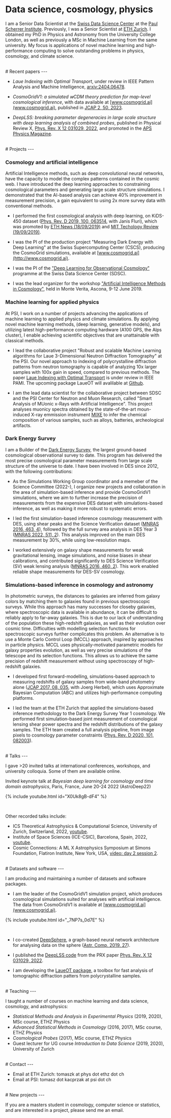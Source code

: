 # Data science, cosmology, physics


I am a Senior Data Scientist at the [Swiss Data Science Center](https://www.datascience.ch) at the [Paul Scherrer Institute](https://www.psi.ch). 
Previously, I was a Senior Scientist at [ETH Zurich](https://www.cosmology.ethz.ch).
I obtained my PhD in Physics and Astronomy from the University College London, as well as previously a MSc in Machine Learning from the same university.
My focus is applications of novel machine learning and high-performance computing to solve outstanding problems in physics, cosmology, and climate science.

<br>
# Recent papers
---

- *Laue Indexing with Optimal Transport*, under review in IEEE Pattern Analysis and Machine Intelligence, [arxiv:2404.06478](https://arxiv.org/abs/2404.06478]).

- *CosmoGridV1: a simulated 𝗐CDM theory prediction for map-level cosmological inference*, with data available at [www.cosmogrid.ai](www.cosmogrid.ai), published in [JCAP 2, 50, 2023](https://iopscience.iop.org/article/10.1088/1475-7516/2023/02/050).

- *DeepLSS: breaking parameter degeneracies in large scale structure with deep learning analysis of combined probes*, published in Physical Review X, [Phys. Rev. X 12 031029, 2022](https://journals.aps.org/prx/abstract/10.1103/PhysRevX.12.031029), and promoted in the [APS Physics Magazine](https://physics.aps.org/articles/v15/s111).


<br>
# Projects
---

###  Cosmology and artificial intelligence
Artificial Intelligence methods, such as deep convolutional neural networks, have the capacity to model the complex patterns contained in the cosmic web. I have introduced the deep learning approaches to constraining cosmological parameters and generating large scale structure simulations. I demonstrated that the AI-based analysis can achieve 40% improvement in measurement precision, a gain equivalent to using 2x more survey data with conventional methods.

- I performed the first cosmological analysis with deep learning, on KiDS-450 dataset ([Phys. Rev. D 2019, 100, 063514](https://journals.aps.org/prd/abstract/10.1103/PhysRevD.100.063514), with Janis Fluri), which was promoted by [ETH News (18/09/2019)](https://ethz.ch/en/news-and-events/eth-news/news/2019/09/artificial-intelligence-probes-dark-matter-in-the-universe.html) and [MIT Techology Review (19/09/2019)](https://www.technologyreview.com/2019/09/19/446/facial-recognition-algorithms-can-be-deployed-to-hunt-for-dark-matter/). 

- I was the PI of the production project "Measuring Dark Energy with Deep Learning" at the Swiss Supercomputing Center (CSCS), producing the CosmoGrid simulations, available at [www.cosmogrid.ai](http://www.cosmogrid.ai).

- I was the PI of the ["Deep Learning for Observational Cosmology"](https://datascience.ch/project/dloc/) programme at the Swiss Data Science Center (SDSC).

- I was the lead organizer for the workshop ["Artificial Intelligence Methods in Cosmology"](https://sites.google.com/site/aicosmo2019/), held in Monte Verita, Ascona, 9-12 June 2019.

### Machine learning for applied physics

At PSI, I work on a number of projects advancing the applications of machine learning to applied physics and climate simulations.
By applying novel machine learning methods, (deep learning, generative models), and utilizing latest high-performance computing hardware (A100 GPS, the Alps cluster), I enable achieving scientific objectives that are unattainable with classical methods.

- I lead the collaborative project "Robust and scalable Machine Learning algorithms for Laue 3-Dimensional Neutron Diffraction Tomography" at the PSI. Our novel approach to indexing of polycrystalline diffraction patterns from neutron tomography is capable of analyzing 10x larger samples with 100x gain in speed, compared to previous methods. The paper [Laue Indexing with Optimal Transport](https://arxiv.org/abs/2404.06478) is under review in IEEE PAMI. The upcoming package LaueOT will avalilable at [Github](https://github.com/LaueOT/laueotx).

- I am the lead data scientist for the collaborative project between SDSC and the PSI Center for Neutron and Muon Research, called "Smart Analysis of MUonic x-Rays with Artificial Intelligence". This project analyses muonicy spectra obtained by the state-of-the-art moun-induced X-ray emmission instrument [MIXE](https://www.psi.ch/en/smus/muon-induced-x-ray-emission-mixe-project) to infer the chemical composition of various samples, such as alloys, batteries, archeological artifacts.

### Dark Energy Survey

I am a Builder of the [Dark Energy Survey](http://www.darkenergysurvey.org), the largest ground-based cosmological observational survey to date. This program has delivered the most precise cosmological parameter measurements from large scale structure of the universe to date.
I have been involved in DES since 2012, with the following contributions:

- As the Simulations Working Group coordinator and a memeber of the Science Committee (2022-), I organize new projects and collaboration in the area of simulation-based inference and provide CosmoGridV1 simulations, where we aim to further increase the precision of measurements from the expensive DES dataset with simulations-based inference, as well as making it more robust to systematic errors.

- I led the first simulation-based inference cosmology measurement with DES, using shear peaks and the Science Verification dataset ([MNRAS 2016, 463, 4](https://academic.oup.com/mnras/article/463/4/3653/2646308)), followed by the full survey area analysis in DES Year 3 ([MNRAS 2022, 511, 2](https://academic.oup.com/mnras/article-abstract/511/2/2075/6511572)). This analysis improved on the main DES measurement by 30%, while using low-resolution maps.

- I worked extensively on galaxy shape measurements for weak gravitational lensing, image simulations, and noise biases in shear calibrations, and contributed significantly to DES Science Verification (SV) weak lensing analysis ([MNRAS 2016, 460, 2](https://academic.oup.com/mnras/article/460/2/2245/2609178)). This work enabled reliable shape measurements for DES-SV cosmology.


### Simulations-based inference in cosmology and astronomy

In photometric surveys, the distances to galaxies are inferred from galaxy colors by matching them to galaxies found in previous spectroscopic surveys.
While this approach has many successes for closeby galaxies, where spectroscopic data is available in abundance, it can be difficult to reliably apply to far-away galaxies.
This is due to our lack of understanding of the population these high-redshift galaxies, as well as their evolution over cosmic time. 
Difficulties with modelling selection functions for spectroscopic surveys further complicates this problem.
An alternative is to use a Monte Carlo Control Loop (MCCL) approach, inspired by approaches in particle physics.
MCCL uses physically-motivated parametric models for galaxy properties evolution, as well as very precise simulations of the telescope and its selection functions.
This allows us to achieve the same precision of redshift measurement without using spectroscopy of high-redshift galaxies.

- I developed first forward-modelling, simulations-based approach to measuring redshifts of galaxy samples from wide-band photometry alone ([JCAP 2017, 08, 035](https://iopscience.iop.org/article/10.1088/1475-7516/2017/08/035), with Joerg Herbel), which uses Approximate Bayesian Computation (ABC) and utilizes high-performance computing platforms. 

 - I led the team at the ETH Zurich that applied the simulations-based inference methodology to the Dark Energy Survey Year 1 cosmology.  We performed first simulation-based joint measurement of cosmological lensing shear power spectra and the redshift distributions of the galaxy samples. The ETH team created a full analysis pipeline, from image pixels to cosmology parameter constraints ([Phys. Rev. D 2020, 101, 082003](https://journals.aps.org/prd/abstract/10.1103/PhysRevD.101.082003)).


<br>
# Talks
---

I gave >20 invited talks at international conferences, workshops, and university colloquia. Some of them are available online.

Invited keynote talk at *Bayesian deep learning for cosmology and time domain astrophysics*, Paris, France, June 20-24 2022 (AstroDeep22)

{% include youtube.html id="X0Uk8gB-dF4" %}

<br>

Other recorded talks include:
- ICS Theoretical Astrophysics & Computational Science, University of Zurich, Switzerland, 2022, [youtube](https://www.youtube.com/watch?v=0HihsVz_b9I).
- Institute of Space Sciences (ICE-CSIC), Barcelona, Spain, 2022, [youtube](https://www.youtube.com/watch?v=2E7ys35x3Rw).
- Cosmic Connections: A ML X Astrophysics Symposium at Simons Foundation, Flatiron Institute, New York, USA, [video: day 2 session 2](https://www.simonsfoundation.org/event/cosmic-connections-a-ml-x-astrophysics-symposium/).


<br>
# Datasets and software
---

I am producing and maintaining a number of datasets and software packages.

- I am the leader of the CosmoGridV1 simulation project, which produces cosmological simulations suited for analyses with artificial intelligence. 
The data from CosmoGridV1 is available at [www.cosmogrid.ai](www.cosmogrid.ai).

{% include youtube.html id="_7NP7s_0d7E" %}

<br>

- I co-created [DeepSphere](https://github.com/deepsphere), a graph-based neural network architecture for analysing data on the sphere ([Astr. Comp. 2019, 27](https://www.sciencedirect.com/science/article/abs/pii/S2213133718301392?via%3Dihub)).

- I published the [DeepLSS code](https://github.com/tomaszkacprzak/DeepLSS) from the PRX paper [Phys. Rev. X 12 031029, 2022](https://journals.aps.org/prx/abstract/10.1103/PhysRevX.12.031029).

- I am developing the [LaueOT package](https://github.com/LaueOT/laueotx), a toolbox for fast analysis of tomographic diffraction patters from polycrystalline samples.


<br>
# Teaching
---

I taught a number of courses on machine learning and data science, cosmology, and astrophysics:

- *Statistical Methods and Analysis in Experimental Physics* (2019, 2020), MSc course, ETHZ Physics
- *Advanced Statistical Methods in Cosmology* (2016, 2017), MSc course, ETHZ Physics
- *Cosmological Probes* (2017), MSc course, ETHZ Physics
- Guest lecturer for UG course *Introduction to Data Science* (2019, 2020), University of Zurich


<br>
# Contact
---


- Email at ETH Zurich: tomaszk at phys dot ethz dot ch
- Email at PSI: tomasz dot kacprzak at psi dot ch


<br>
# New projects
---

If you are a masters student in cosmology, computer science or statistics, and are interested in a project, please send me an email.


